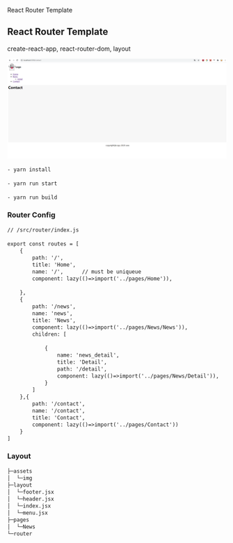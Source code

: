React Router Template
## React Router Template
create-react-app, react-router-dom, layout

![demo](./demo.png)
```
- yarn install

- yarn run start

- yarn run build
```


### Router Config
```
// /src/router/index.js

export const routes = [
    {
        path: '/',
        title: 'Home',
        name: '/',      // must be uniqueue
        component: lazy(()=>import('../pages/Home')),

    },
    {
        path: '/news',
        name: 'news',
        title: 'News',
        component: lazy(()=>import('../pages/News/News')),
        children: [

            {
                name: 'news_detail',
                title: 'Detail',
                path: '/detail',
                component: lazy(()=>import('../pages/News/Detail')),
            }
        ]
    },{
        path: '/contact',
        name: '/contact',
        title: 'Contact',
        component: lazy(()=>import('../pages/Contact'))
    }
]
```
### Layout
```
├─assets
│  └─img
├─layout
│  └─footer.jsx
│  └─header.jsx
│  └─index.jsx
│  └─menu.jsx
├─pages
│  └─News
└─router
```
